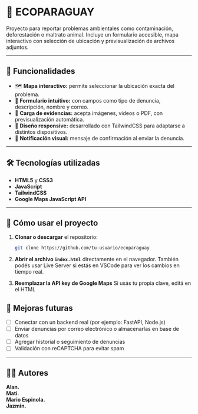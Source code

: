 # 🌿 ECOPARAGUAY

Proyecto para reportar problemas ambientales como contaminación, deforestación o maltrato animal. Incluye un formulario accesible, mapa interactivo con selección de ubicación y previsualización de archivos adjuntos.

---

## 📌 Funcionalidades

* 🗺️ **Mapa interactivo:** permite seleccionar la ubicación exacta del problema.
* 📝 **Formulario intuitivo:** con campos como tipo de denuncia, descripción, nombre y correo.
* 📎 **Carga de evidencias:** acepta imágenes, videos o PDF, con previsualización automática.
* 🎨 **Diseño responsive:** desarrollado con TailwindCSS para adaptarse a distintos dispositivos.
* 🔔 **Notificación visual:** mensaje de confirmación al enviar la denuncia.

---

## 🛠️ Tecnologías utilizadas

* **HTML5** y **CSS3**
* **JavaScript**
* **TailwindCSS**
* **Google Maps JavaScript API**

---

## 🚀 Cómo usar el proyecto

1. **Clonar o descargar** el repositorio:

   ```bash
   git clone https://github.com/tu-usuario/ecoparaguay
   
   ```

2. **Abrir el archivo `index.html`** directamente en el navegador.
   También podés usar Live Server si estás en VSCode para ver los cambios en tiempo real.

3. **Reemplazar la API key de Google Maps**
   Si usás tu propia clave, editá en el HTML

## 🎯 Mejoras futuras

* [ ] Conectar con un backend real (por ejemplo: FastAPI, Node.js)
* [ ] Enviar denuncias por correo electrónico o almacenarlas en base de datos
* [ ] Agregar historial o seguimiento de denuncias
* [ ] Validación con reCAPTCHA para evitar spam

---

## 🙋‍♀️ Autores 

**Alan.**<br>
**Mati.**<br>
**Mario Espinola.**<br>
**Jazmin.**<br>
